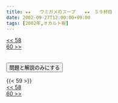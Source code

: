 ```yaml
---
title: ★★　　ウミガメのスープ　　★★　５９杯目
date: 2002-09-27T12:00:00+09:00
tags: [2002年,オカルト板]
---
```

<div class="th_left"><a href="../58"><< 58</a></div>
<div class="th_right"><a href="../60">60 >></a></div>
<br><br>
<script src="../../js/cupsoup.js"></script>
<form>
<input type="button" value="問題と解説のみにする" onClick="toggleCupsoup()">
</form>
{{< 59 >}}
<div class="th_left"><a href="../58"><< 58</a></div>
<div class="th_right"><a href="../60">60 >></a></div>